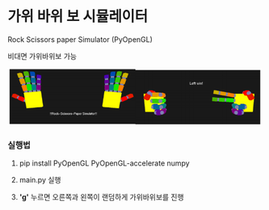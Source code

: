 # 가위 바위 보 시뮬레이터
Rock Scissors paper Simulator (PyOpenGL)

비대면 가위바위보 가능

<img src = "overview.png">

### 실행법
1. pip install PyOpenGL PyOpenGL-accelerate numpy

2. main.py 실행

3. **'g'** 누르면 오른쪽과 왼쪽이 랜덤하게 가위바위보를 진행
